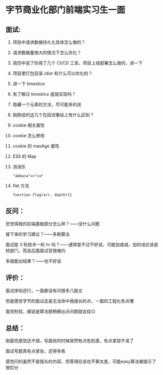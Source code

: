 # 字节商业化部门前端实习生一面

## 面试:

1. 项目中请求数据持久化具体怎么做的？

2. 请求数据量很大的情况下怎么优化？

3. 简历中说了你用了几个 CI/CD 工具，项目上线部署怎么做的，讲一下

4. 项目里打包目录./dist 有什么可以优化的？

5. 讲一下 timeslice

6. 有了解过 timeslice 底层实现吗？

7. 隐藏一个元素的方法，尽可能多的说

8. 刚刚说的这几个在回流重绘上有什么区别？

9. cookie 相关属性

10. cookie 怎么修改

11. cookie 的 maxAge 属性

12. ES6 的 Map

13. 消消乐

    ```
    "abbaca"=>"ca"
    ```
    
14. flat 方法

    ```
    function flag(arr, depth){}
    ```

## 反问：

您觉得我的前端基础部分怎么样？——没什么问题

接下来的学习建议？——多刷算法

面试是 3 轮技术一轮 hr 吗？——通常是不过不好说，可能加或减，加的话应该是转部门，而且后面面试官很难约

多就能出结果？——也不好说

## 评价：

面试体验还行，一面都没有问很多八股文

但是感觉字节的面试总是无法命中我擅长的点，一面的工程化有点懵

面完秒挂，据说是算法题稍微出点问题就会挂😔

## 总结：

刚面完感觉还不错，写面经的时候突然有点危机感，有点拿捏不准了

面试写题真有点紧张，还得多练

感觉问的虽然不是擅长的内容，但答得应该也不算太差，可能easy算法被提示了很扣分

